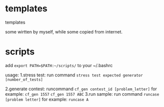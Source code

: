 # templates
templates

some wirtten by myself, while some copied from internet.

# scripts

add `export PATH=$PATH:~/scripts/` to your ~/.bashrc

usage:
1.stress test:
  run command `stress test expected generator [number_of_tests]`

2.generate contest:
  runcommand `cf_gen contest_id [problem_letter]`
 for example:
  `cf_gen 1557`
  `cf_gen 1557 ABC`
3.run sample:
  run command `runcase [problem letter]`
for example:
  `runcase A`

